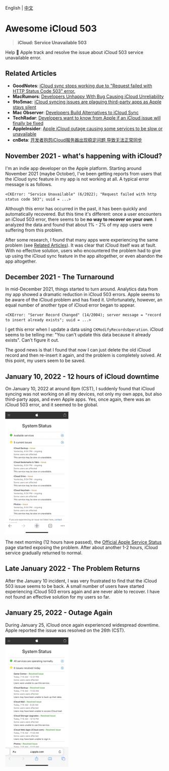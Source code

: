 English | [中文](https://github.com/gongzhang/awesome-icloud-503/blob/main/README.zh-Hans.md)

# Awesome iCloud 503

> __iCloud: Service Unavailable 503__

Help 🍎 Apple track and resolve the issue about iCloud 503 service unavailable error.

## Related Articles

- __GoodNotes__: [iCloud sync stops working due to "Request failed with HTTP Status Code 503" error.](https://support.goodnotes.com/hc/en-us/articles/4410195261327-iCloud-sync-stops-working-due-to-Request-failed-with-HTTP-Status-Code-503-error-)
- __MacRumors__: [Developers Unhappy With Bug Causing iCloud Unreliability](https://www.macrumors.com/2022/01/24/developers-icloud-unreliability-bug/)
- __9to5mac__: [iCloud syncing issues are plaguing third-party apps as Apple stays silent](https://9to5mac.com/2022/01/24/icloud-syncing-issues-are-plaguing-third-party-apps-as-apple-stays-silent/)
- __Mac Observer__: [Developers Build Alternatives to iCloud Sync](https://www.macobserver.com/news/developers-build-alternatives-to-icloud-sync/)
- __TechRadar__: [Developers want to know from Apple if an iCloud issue will finally be fixed](https://www.techradar.com/news/developers-want-to-know-from-apple-if-an-icloud-issue-will-finally-be-fixed)
- __AppleInsider__: [Apple iCloud outage causing some services to be slow or unavailable](https://appleinsider.com/articles/22/01/26/apple-icloud-outage-causing-some-services-to-be-slow-or-unavailable)
- __cnBeta__: [开发者抱怨iCloud服务器出现稳定问题 导致无法正常同步](https://www.cnbeta.com/articles/tech/1229847.htm)

## November 2021 - what's happening with iCloud?

I'm an indie app developer on the Apple platform. Starting around November 2021 (maybe October), I've been getting reports from users that the iCloud sync feature in my app is not working at all. A typical error message is as follows.

```
<CKError: "Service Unavailable" (6/2022); "Request failed with http status code 503"; uuid = ...>
```

Although this error has occurred in the past, it has been quickly and automatically recovered. But this time it's different: once a user encounters an iCloud 503 error, there seems to be __no way to recover on your own__. I analyzed the data and found that about 1% - 2% of my app users were suffering from this problem.

After some research, I found that many apps were experiencing the same problem (see [Related Articles](#related-articles)). It was clear that iCloud itself was at fault. With no effective solution, users who encountered the problem had to give up using the iCloud sync feature in the app altogether, or even abandon the app altogether.

## December 2021 - The Turnaround

In mid-December 2021, things started to turn around. Analytics data from my app showed a dramatic reduction in iCloud 503 errors. Apple seems to be aware of the iCloud problem and has fixed it. Unfortunately, however, an equal number of another type of iCloud error began to appear.

```
<CKError: "Server Record Changed" (14/2004); server message = "record to insert already exists"; uuid = ...>
```

I get this error when I update a data using `CKModifyRecordsOperation`. iCloud seems to be telling me: "You can't update this data because it already exists". Can't figure it out.

The good news is that I found that now I can just delete the old iCloud record and then re-insert it again, and the problem is completely solved. At this point, my users seem to be saved.

## January 10, 2022 - 12 hours of iCloud downtime

On January 10, 2022 at around 8pm (CST), I suddenly found that iCloud syncing was not working on all my devices, not only my own apps, but also third-party apps, and even Apple apps. Yes, once again, there was an iCloud 503 error, and it seemed to be global.

<img src="images/AppleSystemStatus.jpeg" width="200">

The next morning (12 hours have passed), the [Official Apple Service Status](https://www.apple.com/support/systemstatus/) page started exposing the problem. After about another 1-2 hours, iCloud service gradually returned to normal.

## Late January 2022 - The Problem Returns

After the January 10 incident, I was very frustrated to find that the iCloud 503 issue seems to be back. A small number of users have started experiencing iCloud 503 errors again and are never able to recover. I have not found an effective solution for my users so far.

## January 25, 2022 - Outage Again

During January 25, iCloud once again experienced widespread downtime. Apple reported the issue was resolved on the 26th (CST).

<img src="images/AppleSystemStatus2.png" width="200">
